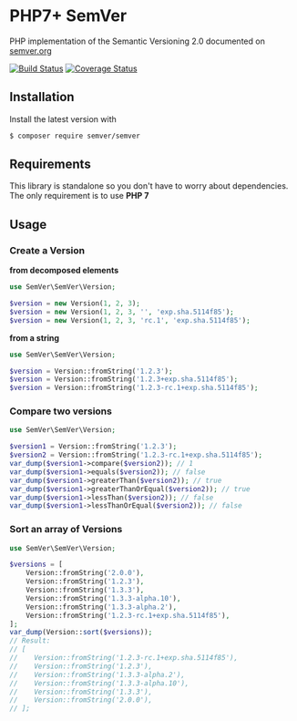 PHP7+ SemVer
============

PHP implementation of the Semantic Versioning 2.0 documented on [semver.org](http://semver.org)

[![Build Status][travis-master-svg]][travis-master-url] [![Coverage Status][coveralls-master-svg]][coveralls-master-url]

[travis-master-svg]: https://travis-ci.org/git-pull-request/php-semver.svg?branch=master
[travis-master-url]: https://travis-ci.org/git-pull-request/php-semver
[coveralls-master-svg]: https://coveralls.io/repos/github/git-pull-request/php-semver/badge.svg?branch=master
[coveralls-master-url]: https://coveralls.io/github/git-pull-request/php-semver?branch=master

Installation
------------

Install the latest version with

```bash
$ composer require semver/semver
```

Requirements
------------

This library is standalone so you don't have to worry about dependencies.  
The only requirement is to use **PHP 7**

Usage
-----

### Create a Version

**from decomposed elements**

```php
use SemVer\SemVer\Version;

$version = new Version(1, 2, 3);
$version = new Version(1, 2, 3, '', 'exp.sha.5114f85');
$version = new Version(1, 2, 3, 'rc.1', 'exp.sha.5114f85');
```

**from a string**

```php
use SemVer\SemVer\Version;

$version = Version::fromString('1.2.3');
$version = Version::fromString('1.2.3+exp.sha.5114f85');
$version = Version::fromString('1.2.3-rc.1+exp.sha.5114f85');
```

### Compare two versions

```php
use SemVer\SemVer\Version;

$version1 = Version::fromString('1.2.3');
$version2 = Version::fromString('1.2.3-rc.1+exp.sha.5114f85');
var_dump($version1->compare($version2)); // 1
var_dump($version1->equals($version2)); // false
var_dump($version1->greaterThan($version2)); // true
var_dump($version1->greaterThanOrEqual($version2)); // true
var_dump($version1->lessThan($version2)); // false
var_dump($version1->lessThanOrEqual($version2)); // false
```

### Sort an array of Versions


```php
use SemVer\SemVer\Version;

$versions = [
    Version::fromString('2.0.0'),
    Version::fromString('1.2.3'),
    Version::fromString('1.3.3'),
    Version::fromString('1.3.3-alpha.10'),
    Version::fromString('1.3.3-alpha.2'),
    Version::fromString('1.2.3-rc.1+exp.sha.5114f85'),
];
var_dump(Version::sort($versions));
// Result:
// [
//    Version::fromString('1.2.3-rc.1+exp.sha.5114f85'),
//    Version::fromString('1.2.3'),
//    Version::fromString('1.3.3-alpha.2'),
//    Version::fromString('1.3.3-alpha.10'),
//    Version::fromString('1.3.3'),
//    Version::fromString('2.0.0'),
// ];
```
